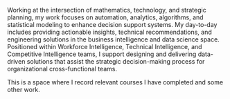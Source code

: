 Working at the intersection of mathematics, technology, and strategic planning, my work focuses on automation, analytics, algorithms, and statistical modeling to enhance decision support systems. My day-to-day includes providing actionable insights, technical recommendations, and engineering solutions in the business intelligence and data science space. Positioned within Workforce Intelligence, Technical Intelligence, and Competitive Intelligence teams, I support designing and delivering data-driven solutions that assist the strategic decision-making process for organizational cross-functional teams.

This is a space where I record relevant courses I have completed and some other work.
